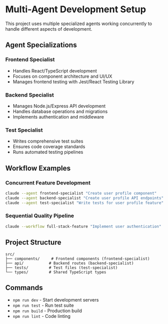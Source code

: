 # Multi-Agent Development Setup

This project uses multiple specialized agents working concurrently to handle different aspects of development.

## Agent Specializations

### Frontend Specialist
- Handles React/TypeScript development
- Focuses on component architecture and UI/UX
- Manages frontend testing with Jest/React Testing Library

### Backend Specialist  
- Manages Node.js/Express API development
- Handles database operations and migrations
- Implements authentication and middleware

### Test Specialist
- Writes comprehensive test suites
- Ensures code coverage standards
- Runs automated testing pipelines

## Workflow Examples

### Concurrent Feature Development
```bash
claude --agent frontend-specialist "Create user profile component"
claude --agent backend-specialist "Create user profile API endpoints" 
claude --agent test-specialist "Write tests for user profile feature"
```

### Sequential Quality Pipeline
```bash
claude --workflow full-stack-feature "Implement user authentication"
```

## Project Structure
```
src/
├── components/     # Frontend components (frontend-specialist)
├── api/           # Backend routes (backend-specialist)  
├── tests/         # Test files (test-specialist)
└── types/         # Shared TypeScript types
```

## Commands
- `npm run dev` - Start development servers
- `npm run test` - Run test suite
- `npm run build` - Production build
- `npm run lint` - Code linting